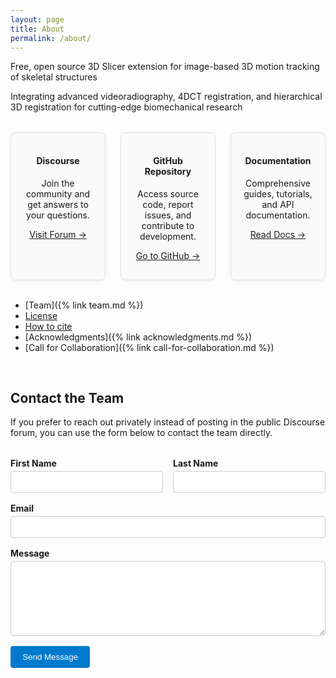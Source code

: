 ```yaml
---
layout: page
title: About
permalink: /about/
---
```



Free, open source 3D Slicer extension for image-based 3D motion tracking of skeletal structures

Integrating advanced videoradiography, 4DCT registration, and hierarchical 3D registration for cutting-edge biomechanical research

<style>
  .resource-grid {
    display: grid;
    grid-template-columns: 1fr 1fr 1fr;
    gap: 1.5rem;
    justify-content: space-around;
    margin-top: 2rem;
  }

  .resource-card {
    border: 1px solid #e0e0e0;
    border-radius: 8px;
    padding: 1rem;
    text-align: center;
    background-color: #fafafa;
    box-shadow: 0 2px 4px rgba(0,0,0,0.05);
  }

  .resource-card i {
    font-size: 2rem;
    margin-bottom: 0.5rem;
    color: #333;
  }
</style>

<div class="resource-grid">
  <div class="resource-card">
    <i class="fas fa-comments"></i>
    <h4>Discourse</h4>
    <p>Join the community and get answers to your questions.</p>
    <p>
      <a href="https://discourse.slicer.org/c/community/slicerautoscoperm/30" target="_blank">
        Visit Forum →
      </a>
    </p>
  </div>

  <div class="resource-card">
    <i class="fab fa-github"></i>
    <h4>GitHub Repository</h4>
    <p>Access source code, report issues, and contribute to development.</p>
    <p>
      <a href="https://github.com/BrownBiomechanics" target="_blank">
        Go to GitHub →
      </a>
    </p>
  </div>

  <div class="resource-card">
    <i class="fas fa-book-open"></i>
    <h4>Documentation</h4>
    <p>Comprehensive guides, tutorials, and API documentation.</p>
    <p>
      <a href="https://autoscoper.readthedocs.io/" target="_blank">
        Read Docs →
      </a>
    </p>
  </div>
</div>

<br/>

* [Team]({% link team.md %})
* [License](https://autoscoper.readthedocs.io/en/latest/about.html#license)
* [How to cite](https://autoscoper.readthedocs.io/en/latest/about.html#how-to-cite)
* [Acknowledgments]({% link acknowledgments.md %})
* [Call for Collaboration]({% link call-for-collaboration.md %})

<br/>

## Contact the Team

If you prefer to reach out privately instead of posting in the public
Discourse forum, you can use the form below to contact the team directly.

<form action="https://docs.google.com/forms/d/e/1FAIpQLSdV3YkJQg0aJ3utMx_Qh10iVJtTcyyznQctZWB7Kf6wHjRHpA" method="POST" class="contact-form">
  <div class="form-row">
    <div class="form-field">
      <label for="first-name">First Name</label>
      <input type="text" id="entry.1180021443" name="first-name" required />
    </div>
    <div class="form-field">
      <label for="last-name">Last Name</label>
      <input type="text" id="entry.254693434" name="last-name" required />
    </div>
  </div>

  <div class="form-group">
    <label for="email">Email</label>
    <input type="email" id="entry.1416781666" name="email" required
           pattern="[a-zA-Z0-9_\.\+-]+@[a-zA-Z0-9-]+\.[a-zA-Z0-9-\.]+"
           title="Please enter a valid email address." />
  </div>

  <div class="form-group">
    <label for="message">Message</label>
    <textarea id="entry.2084414223" name="message" rows="6" required></textarea>
  </div>

  <div class="form-group">
    <button type="submit">Send Message</button>
  </div>
</form>

<style>
  .contact-form {
    max-width: 600px;
    margin-top: 1rem;
  }

  .form-row {
    display: flex;
    flex-wrap: wrap;
    gap: 1rem;
  }

  .form-field {
    flex: 1 1 45%;
  }

  .form-group, .form-field {
    margin-top: 1rem;
  }

  .contact-form label {
    display: block;
    font-weight: bold;
    margin-bottom: 0.25rem;
  }

  .contact-form input,
  .contact-form textarea {
    width: 100%;
    padding: 0.5rem;
    border: 1px solid #ccc;
    border-radius: 4px;
    font: inherit;
  }

  .contact-form button {
    padding: 0.6rem 1.2rem;
    background-color: #007acc;
    color: white;
    border: none;
    border-radius: 4px;
    cursor: pointer;
  }

  .contact-form button:hover {
    background-color: #005ea8;
  }
</style>
